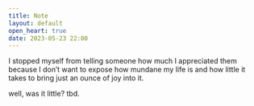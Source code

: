 ```yaml
---
title: Note
layout: default
open_heart: true
date: 2023-05-23 22:00
---
```


I stopped myself from telling someone how much I appreciated them because I don’t want to expose how mundane my life is and how little it takes to bring just an ounce of joy into it.

well, was it little? tbd.
